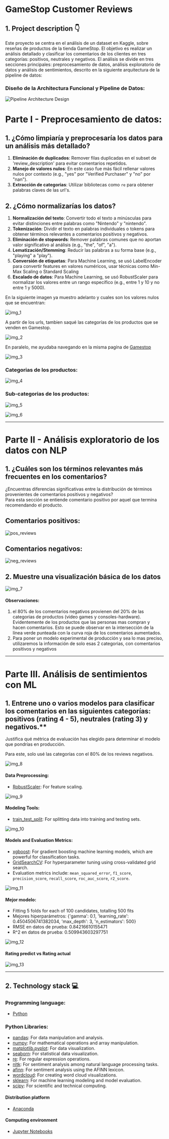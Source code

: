 # GameStop Customer Reviews

## 1. Project description 👇

Este proyecto se centra en el análisis de un dataset en Kaggle, sobre reseñas de productos de la tienda GameStop. El objetivo es realizar un análisis detallado y clasificar los comentarios de los clientes en tres categorías: positivos, neutrales y negativos. El análisis se divide en tres secciones principales: preprocesamiento de datos, análisis exploratorio de datos y análisis de sentimientos, descrito en la siguiente arquitectura de la pipeline de datos:

### Diseño de la Architectura Funcional y Pipeline de Datos:

![Pipeline Architecture Design](https://github.com/AndrewBavuels/GameStop-Reviews/blob/main/images/Pipeline%20Architecture%20Draft.png)

# Parte I - Preprocesamiento de datos:

## 1. ¿Cómo limpiaría y preprocesaría los datos para un análisis más detallado?

1. **Eliminación de duplicados**: Remover filas duplicadas en el subset de 'review_description' para evitar comentarios repetidos.
2. **Manejo de valores nulos**: En este caso fue más fácil rellenar valores nulos por contexto (e.g., "yes" por  "Verified Purchaser" y "no" por "nan").
3. **Extracción de categorias**: Utilizar bibliotecas como `re` para obtener palabras claves de las url's.

## 2. ¿Cómo normalizarías los datos?

1. **Normalización del texto**: Convertir todo el texto a minúsculas para evitar distinciones entre palabras como "Nintendo" y "nintendo".
2. **Tokenización**: Dividir el texto en palabras individuales o tokens para obtener términos relevantes a comentarios positivos y negativos.
3. **Eliminación de stopwords**: Remover palabras comunes que no aportan valor significativo al análisis (e.g., "the", "of", "a").
4. **Lematización/Stemming**: Reducir las palabras a su forma base (e.g., "playing" a "play").
5. **Conversión de etiquetas**: Para Machine Learning, se usó LabelEncoder para convertir features en valores numéricos, usar técnicas como Min-Max Scaling o Standard Scaling 
6. **Escalado de datos**: Para Machine Learning, se usó RobustScaler para normalizar los valores entre un rango específico (e.g., entre 1 y 10 y no entre 1 y 5000).

En la siguiente imagen ya muestro adelanto y cuales son los valores nulos que se encuentran:

![img_1](https://github.com/AndrewBavuels/GameStop-Reviews/blob/main/images/1.png)

A partir de los urls, tambien saqué las categorías de los productos que se venden en Gamestop.

![img_2](https://github.com/AndrewBavuels/GameStop-Reviews/blob/main/images/2.png)

En paralelo, me ayudaba navegando en la misma pagína de [Gamestop](https://www.gamestop.com/)

![img_3](https://github.com/AndrewBavuels/GameStop-Reviews/blob/main/images/3.png)

### Categorias de los productos:

![img_4](https://github.com/AndrewBavuels/GameStop-Reviews/blob/main/images/4.png)

### Sub-categorias de los productos:

![img_5](https://github.com/AndrewBavuels/GameStop-Reviews/blob/main/images/5.png)

![img_6](https://github.com/AndrewBavuels/GameStop-Reviews/blob/main/images/6.png)

-------------------------------------------------------------------------------------------------------------------------------------------------------------

# Parte II - Análisis exploratorio de los datos con NLP

## 1. ¿Cuáles son los términos relevantes más frecuentes en los comentarios?  
   ¿Encuentras diferencias significativas entre la distribución de términos provenientes de comentarios positivos y negativos?  
   Para esta sección se entiende comentario positivo por aquel que termina recomendando el producto.

   ## Comentarios positivos:
   ![pos_reviews](https://github.com/AndrewBavuels/GameStop-Reviews/blob/main/images/positivos_wordcloud.png)

   ## Comentarios negativos:
   ![neg_reviews](https://github.com/AndrewBavuels/GameStop-Reviews/blob/main/images/negativos_wordcloud.png)

## 2. Muestre una visualización básica de los datos

![img_7](https://github.com/AndrewBavuels/GameStop-Reviews/blob/main/images/7.png)

#### Observaciones:

1. el 80% de los comentarios negativos provienen del 20% de las categorias de productos (video games y consoles-hardware). Evidentemente de los productos que las personas mas compran y hacen comentarios. Esto se puede observar en la intersección de la línea verde punteada con la curva roja de los comentarios aumentados.
2. Para poner un modelo experimental de producción y sea lo mas preciso, utilizaremos la información de solo esas 2 categorias, con comentarios positivos y negativos

-------------------------------------------------------------------------------------------------------------------------------------------------------------

# Parte III. Análisis de sentimientos con ML

## 1. Entrene uno o varios modelos para clasificar los comentarios en las siguientes categorías: positivos (rating 4 - 5), neutrales (rating 3) y negativos.**  
   Justifica qué métrica de evaluación has elegido para determinar el modelo que pondrías en producción.

Para este, solo usé las categorías con el 80% de los reviews negativos.

![img_8](https://github.com/AndrewBavuels/GameStop-Reviews/blob/main/images/8.png)

#### Data Preprocessing:
- [RobustScaler](https://scikit-learn.org/stable/modules/generated/sklearn.preprocessing.RobustScaler.html): For feature scaling.

![img_9](https://github.com/AndrewBavuels/GameStop-Reviews/blob/main/images/9.png)

#### Modeling Tools:
- [train_test_split](https://scikit-learn.org/stable/modules/generated/sklearn.model_selection.train_test_split.html): For splitting data into training and testing sets.

![img_10](https://github.com/AndrewBavuels/GameStop-Reviews/blob/main/images/10.png)

#### Models and Evaluation Metrics:
- [xgboost](https://xgboost.readthedocs.io/en/latest/): For gradient boosting machine learning models, which are powerful for classification tasks.
- [GridSearchCV](https://scikit-learn.org/stable/modules/generated/sklearn.model_selection.GridSearchCV.html): For hyperparameter tuning using cross-validated grid search.
- Evaluation metrics include: `mean_squared_error`, `f1_score`, `precision_score`, `recall_score`, `roc_auc_score`, `r2_score`.

![img_11](https://github.com/AndrewBavuels/GameStop-Reviews/blob/main/images/11.png)

#### Mejor modelo:

- Fitting 5 folds for each of 100 candidates, totalling 500 fits
- Mejores hiperparámetros: {'gamma': 0.1, 'learning_rate': 0.4504506741382034, 'max_depth': 3, 'n_estimators': 500}
- RMSE en datos de prueba: 0.84216610155471
- R^2 en datos de prueba: 0.509943603297751

![img_12](https://github.com/AndrewBavuels/GameStop-Reviews/blob/main/images/12.png)

#### Rating predict vs Rating actual
![img_13](https://github.com/AndrewBavuels/GameStop-Reviews/blob/main/images/13.png)

-------------------------------------------------------------------------------------------------------------------------------------------------------------

## **2. Technology stack 💻**

### Programming language:
- [Python](https://docs.python.org/3/)

### Python Libraries:
- [pandas](https://pandas.pydata.org/docs/reference/frame.html): For data manipulation and analysis.
- [numpy](https://numpy.org/doc/stable/): For mathematical operations and array manipulation.
- [matplotlib.pyplot](https://matplotlib.org/stable/contents.html): For data visualization.
- [seaborn](https://seaborn.pydata.org/): For statistical data visualization.
- [re](https://docs.python.org/3/library/re.html): For regular expression operations.
- [nltk](https://nltk.org/): For sentiment analysis among natural language processing tasks.
- [afinn](https://pypi.org/project/afinn/): For sentiment analysis using the AFINN lexicon.
- [wordcloud](https://github.com/amueller/word_cloud): For creating word cloud visualizations.
- [sklearn](https://scikit-learn.org/stable/): For machine learning modeling and model evaluation.
- [scipy](https://docs.scipy.org/doc/scipy-1.12.0/reference/generated/scipy.stats.skewnorm.html): For scientific and technical computing.

#### Distribution platform
- [Anaconda](https://www.anaconda.com/)

#### Computing environment
- [Jupyter Notebooks](https://jupyter.org/)



